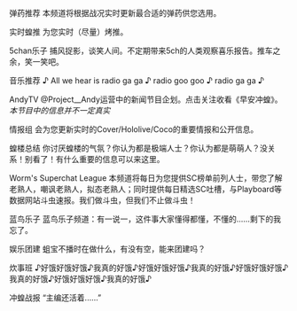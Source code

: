 弹药推荐
本频道将根据战况实时更新最合适的弹药供您选用。

实时蝗推
为您实时（尽量）烤推。

5chan乐子
捕风捉影，谈笑人间。不定期带来5ch的人类观察喜乐报告。推车之余，笑一笑吧。

音乐推荐
♪ All we hear is radio ga ga ♪ radio goo goo ♪ radio ga ga ♪

AndyTV
@Project__Andy运营中的新闻节目企划。点击关注收看《早安冲蝗》。*本节目中的信息并不一定真实*

情报组
会为您更新实时的Cover/Hololive/Coco的重要情报和公开信息。

蝗楼总结
你讨厌蝗楼的气氛？你认为都是极端人士？你认为都是萌萌人？没关系！别看了！有什么重要的信息可以来这里。

Worm's Superchat League
本频道将每日为您提供SC榜单前列人士，带您了解老熟人，嘲讽老熟人，拟态老熟人；同时提供每日精选SC吐槽，与Playboard等数据网站斗虫速报。我们做斗虫，但我们不止做斗虫！

蓝鸟乐子
蓝鸟乐子频道：有一说一，这件事大家懂得都懂，不懂的......剩下的我忘了。

娱乐团建
蛆宝不播时在做什么，有没有空，能来团建吗？

炊事班
♪好饿好饿好饿♪我真的好饿♪好饿好饿好饿♪我真的好饿♪好饿好饿好饿♪我真的好饿♪好饿好饿好饿♪我真的好饿♪

冲蝗战报
“主编还活着......”


